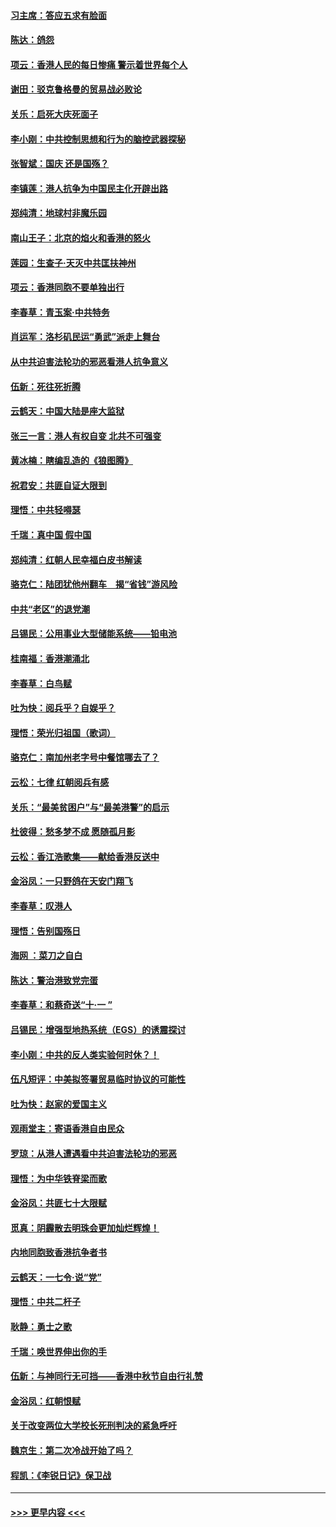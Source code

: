 #### [习主席：答应五求有脸面](../pages/nsc993/n11563953.md?t=10030444) 
#### [陈达：鸽怨](../pages/nsc993/n11561879.md?t=10030444) 
#### [项云：香港人民的每日惨痛  警示着世界每个人](../pages/nsc993/n11559273.md?t=10030444) 
#### [谢田：驳克鲁格曼的贸易战必败论](../pages/nsc993/n11555840.md?t=10030444) 
#### [关乐：启死大庆死面子](../pages/nsc993/n11556823.md?t=10030444) 
#### [李小刚：中共控制思想和行为的脑控武器探秘](../pages/nsc993/n11556776.md?t=10030444) 
#### [张智斌：国庆  还是国殇？](../pages/nsc993/n11556617.md?t=10030444) 
#### [李镇莲：港人抗争为中国民主化开辟出路](../pages/nsc993/n11556570.md?t=10030444) 
#### [郑纯清：地球村非魔乐园](../pages/nsc993/n11555415.md?t=10030444) 
#### [南山王子：北京的焰火和香港的怒火](../pages/nsc993/n11555318.md?t=10030444) 
#### [莲园：生查子·天灭中共匡扶神州](../pages/nsc993/n11555302.md?t=10030444) 
#### [项云：香港同胞不要单独出行](../pages/nsc993/n11555276.md?t=10030444) 
#### [李春草：青玉案‧中共特务](../pages/nsc993/n11552356.md?t=10030444) 
#### [肖运军：洛杉矶民运“勇武”派走上舞台](../pages/nsc993/n11551595.md?t=10030444) 
#### [从中共迫害法轮功的邪恶看港人抗争意义](../pages/nsc993/n11540858.md?t=10030444) 
#### [伍新：死往死折腾](../pages/nsc993/n11550174.md?t=10030444) 
#### [云鹤天：中国大陆是座大监狱](../pages/nsc993/n11550155.md?t=10030444) 
#### [张三一言：港人有权自变 北共不可强变](../pages/nsc993/n11550132.md?t=10030444) 
#### [黄冰楠：瞎编乱造的《狼图腾》](../pages/nsc993/n11550082.md?t=10030444) 
#### [祝君安：共匪自证大限到](../pages/nsc993/n11550041.md?t=10030444) 
#### [理悟：中共轻嘚瑟](../pages/nsc993/n11547978.md?t=10030444) 
#### [千瑞：真中国 假中国](../pages/nsc993/n11547865.md?t=10030444) 
#### [郑纯清：红朝人民幸福白皮书解读](../pages/nsc993/n11547499.md?t=10030444) 
#### [骆克仁：陆团犹他州翻车　揭“省钱”游风险](../pages/nsc993/n11546977.md?t=10030444) 
#### [中共“老区”的退党潮](../pages/nsc993/n11545995.md?t=10030444) 
#### [吕锡民：公用事业大型储能系统——铅电池](../pages/nsc993/n11545701.md?t=10030444) 
#### [桂南福：香港潮涌北](../pages/nsc993/n11545682.md?t=10030444) 
#### [李春草：白鸟赋](../pages/nsc993/n11545663.md?t=10030444) 
#### [吐为快：阅兵乎？自娱乎？](../pages/nsc993/n11545625.md?t=10030444) 
#### [理悟：荣光归祖国（歌词）](../pages/nsc993/n11545616.md?t=10030444) 
#### [骆克仁：南加州老字号中餐馆哪去了？](../pages/nsc993/n11545120.md?t=10030444) 
#### [云松：七律 红朝阅兵有感](../pages/nsc993/n11542394.md?t=10030444) 
#### [关乐：“最美贫困户”与“最美港警”的启示](../pages/nsc993/n11542252.md?t=10030444) 
#### [杜彼得：愁多梦不成 愿随孤月影](../pages/nsc993/n11540296.md?t=10030444) 
#### [云松：香江浩歌集——献给香港反送中](../pages/nsc993/n11540149.md?t=10030444) 
#### [金浴凤：一只野鸽在天安门翔飞](../pages/nsc993/n11540280.md?t=10030444) 
#### [李春草：叹港人](../pages/nsc993/n11540119.md?t=10030444) 
#### [理悟：告别国殇日](../pages/nsc993/n11539610.md?t=10030444) 
#### [海网 ：菜刀之自白](../pages/nsc993/n11539597.md?t=10030444) 
#### [陈达：警治港致党完蛋](../pages/nsc993/n11538127.md?t=10030444) 
#### [李春草：和蔡奇送“十·一 ”](../pages/nsc993/n11537810.md?t=10030444) 
#### [吕锡民：增强型地热系统（EGS）的诱震探讨](../pages/nsc993/n11537765.md?t=10030444) 
#### [李小刚：中共的反人类实验何时休？！](../pages/nsc993/n11537669.md?t=10030444) 
#### [伍凡短评：中美拟签署贸易临时协议的可能性](../pages/nsc993/n11536773.md?t=10030444) 
#### [吐为快：赵家的爱国主义](../pages/nsc993/n11536750.md?t=10030444) 
#### [观雨堂主：寄语香港自由民众](../pages/nsc993/n11536735.md?t=10030444) 
#### [罗琼：从港人遭遇看中共迫害法轮功的邪恶](../pages/nsc993/n11507862.md?t=10030444) 
#### [理悟：为中华铁脊梁而歌](../pages/nsc993/n11534458.md?t=10030444) 
#### [金浴凤：共匪七十大限赋](../pages/nsc993/n11534434.md?t=10030444) 
#### [觅真：阴霾散去明珠会更加灿烂辉煌！](../pages/nsc993/n11531858.md?t=10030444) 
#### [内地同胞致香港抗争者书](../pages/nsc993/n11531645.md?t=10030444) 
#### [云鹤天：一七令‧说“党”](../pages/nsc993/n11529099.md?t=10030444) 
#### [理悟：中共二杆子](../pages/nsc993/n11529046.md?t=10030444) 
#### [耿静：勇士之歌](../pages/nsc993/n11527562.md?t=10030444) 
#### [千瑞：唤世界伸出你的手](../pages/nsc993/n11526942.md?t=10030444) 
#### [伍新：与神同行无可挡——香港中秋节自由行礼赞](../pages/nsc993/n11526801.md?t=10030444) 
#### [金浴凤：红朝恨赋](../pages/nsc993/n11524312.md?t=10030444) 
#### [关于改变两位大学校长死刑判决的紧急呼吁](../pages/nsc993/n11524103.md?t=10030444) 
#### [魏京生：第二次冷战开始了吗？](../pages/nsc993/n11524023.md?t=10030444) 
#### [程凯：《李锐日记》保卫战](../pages/nsc993/n11522922.md?t=10030444) 

----
#### [ >>> 更早内容 <<< ](../indexes/nsc993-earlier.md)
